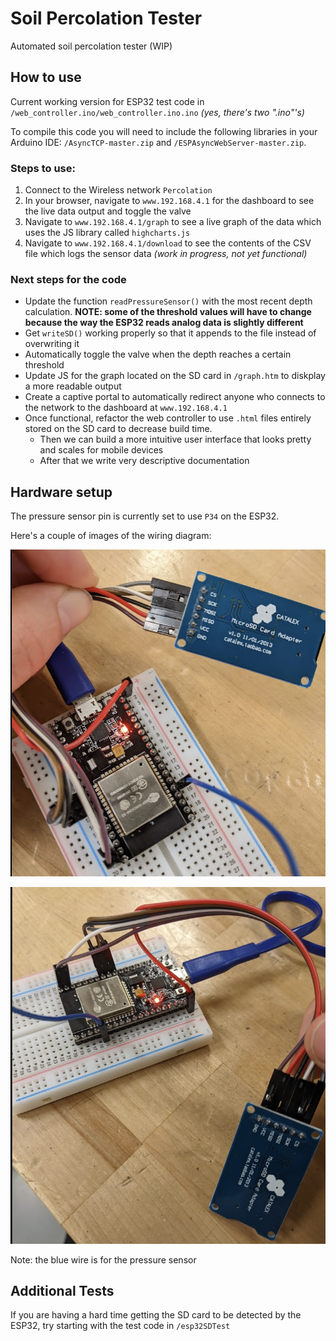 # Soil Percolation Tester
Automated soil percolation tester (WIP)

## How to use

Current working version for ESP32 test code in `/web_controller.ino/web_controller.ino.ino` *(yes, there's two ".ino"'s)*

To compile this code you will need to include the following libraries in your Arduino IDE: `/AsyncTCP-master.zip` and `/ESPAsyncWebServer-master.zip`.

### Steps to use:
1) Connect to the Wireless network `Percolation`
2) In your browser, navigate to `www.192.168.4.1` for the dashboard to see the live data output and toggle the valve
3) Navigate to `www.192.168.4.1/graph` to see a live graph of the data which uses the JS library called `highcharts.js`
4) Navigate to `www.192.168.4.1/download` to see the contents of the CSV file which logs the sensor data *(work in progress, not yet functional)*


### Next steps for the code
* Update the function `readPressureSensor()` with the most recent depth calculation. **NOTE: some of the threshold values will have to change because the way the ESP32 reads analog data is slightly different**
* Get `writeSD()` working properly so that it appends to the file instead of overwriting it
* Automatically toggle the valve when the depth reaches a certain threshold
* Update JS for the graph located on the SD card in `/graph.htm` to diskplay a more readable output
* Create a captive portal to automatically redirect anyone who connects to the network to the dashboard at `www.192.168.4.1`
* Once functional, refactor the web controller to use `.html` files entirely stored on the SD card to decrease build time.
  * Then we can build a more intuitive user interface that looks pretty and scales for mobile devices
  * After that we write very descriptive documentation


## Hardware setup

The pressure sensor pin is currently set to use `P34` on the ESP32.

Here's a couple of images of the wiring diagram:

![wiring1](2022-03-14-15-39-25.png)

![wiring2](2022-03-14-15-39-46.png)

Note: the blue wire is for the pressure sensor


## Additional Tests

If you are having a hard time getting the SD card to be detected by the ESP32, try starting with the test code in `/esp32SDTest`